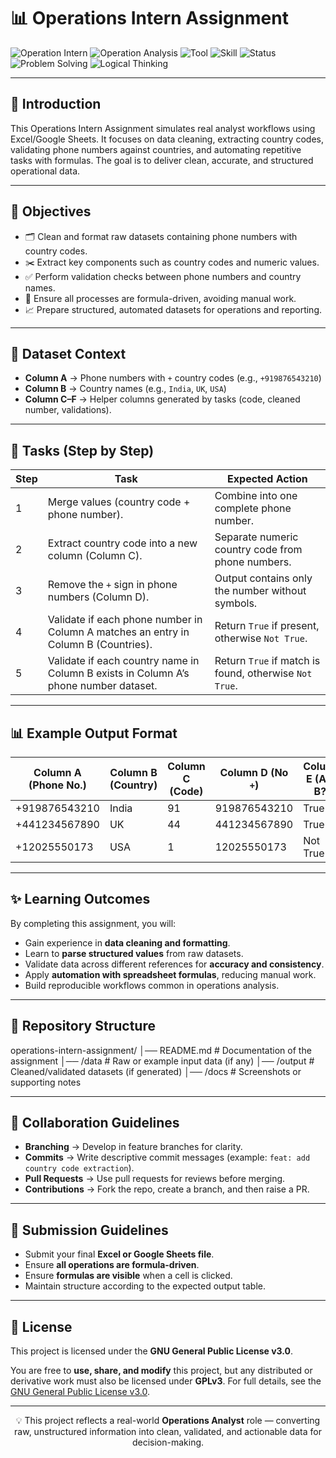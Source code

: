 # 📊 Operations Intern Assignment

![Operation Intern](https://img.shields.io/badge/Role-Operation%20Intern-007bff?style=for-the-badge&logo=briefcase&logoColor=white)
![Operation Analysis](https://img.shields.io/badge/Role-Operation%20Analysis-6610f2?style=for-the-badge&logo=chart-bar&logoColor=white)
![Tool](https://img.shields.io/badge/Tool-Excel%20%2F%20Google%20Sheets-lightgreen?style=for-the-badge&logo=microsoft-excel&logoColor=white)
![Skill](https://img.shields.io/badge/Skill-PivotTables%20%26%20Dashboard-orange?style=for-the-badge&logo=microsoftpowerpoint&logoColor=white)
![Status](https://img.shields.io/badge/Status-Completed-brightgreen?style=for-the-badge&logo=check-circle&logoColor=white)
![Problem Solving](https://img.shields.io/badge/Skill-Problem%20Solving-ff4500?style=for-the-badge&logo=leanpub&logoColor=white)
![Logical Thinking](https://img.shields.io/badge/Skill-Logical%20Thinking-009688?style=for-the-badge&logo=brain&logoColor=white)


---

## 🌟 Introduction
This Operations Intern Assignment simulates real analyst workflows using Excel/Google Sheets. It focuses on data cleaning, extracting country codes, validating phone numbers against countries, and automating repetitive tasks with formulas. The goal is to deliver clean, accurate, and structured operational data.  

---

## 🎯 Objectives
- 🗂️ Clean and format raw datasets containing phone numbers with country codes.  
- ✂️ Extract key components such as country codes and numeric values.  
- ✅ Perform validation checks between phone numbers and country names.  
- 🔄 Ensure all processes are formula-driven, avoiding manual work.  
- 📈 Prepare structured, automated datasets for operations and reporting.  

---

## 📂 Dataset Context
- **Column A** → Phone numbers with `+` country codes (e.g., `+919876543210`)  
- **Column B** → Country names (e.g., `India`, `UK`, `USA`)  
- **Column C–F** → Helper columns generated by tasks (code, cleaned number, validations).  

---

## 📝 Tasks (Step by Step)

| Step | Task                                                                                   | Expected Action                                                                 |
|------|-----------------------------------------------------------------------------------------|---------------------------------------------------------------------------------|
| 1    | Merge values (country code + phone number).                                             | Combine into one complete phone number.                                         |
| 2    | Extract country code into a new column (Column C).                                      | Separate numeric country code from phone numbers.                               |
| 3    | Remove the `+` sign in phone numbers (Column D).                                        | Output contains only the number without symbols.                                |
| 4    | Validate if each phone number in Column A matches an entry in Column B (Countries).     | Return `True` if present, otherwise `Not True`.                                 |
| 5    | Validate if each country name in Column B exists in Column A’s phone number dataset.    | Return `True` if match is found, otherwise `Not True`.                          |

---

## 📊 Example Output Format

| Column A (Phone No.) | Column B (Country) | Column C (Code) | Column D (No `+`) | Column E (A in B?) | Column F (B in A?) |
|-----------------------|--------------------|-----------------|-------------------|--------------------|--------------------|
| +919876543210         | India              | 91              | 919876543210      | True               | True               |
| +441234567890         | UK                 | 44              | 441234567890      | True               | True               |
| +12025550173          | USA                | 1               | 12025550173       | Not True           | Not True           |

---

## ✨ Learning Outcomes
By completing this assignment, you will:  
- Gain experience in **data cleaning and formatting**.  
- Learn to **parse structured values** from raw datasets.  
- Validate data across different references for **accuracy and consistency**.  
- Apply **automation with spreadsheet formulas**, reducing manual work.  
- Build reproducible workflows common in operations analysis.  

---

## 📁 Repository Structure
operations-intern-assignment/
│── README.md # Documentation of the assignment
│── /data # Raw or example input data (if any)
│── /output # Cleaned/validated datasets (if generated)
│── /docs # Screenshots or supporting notes

---

## 👥 Collaboration Guidelines
- **Branching** → Develop in feature branches for clarity.  
- **Commits** → Write descriptive commit messages (example: `feat: add country code extraction`).  
- **Pull Requests** → Use pull requests for reviews before merging.  
- **Contributions** → Fork the repo, create a branch, and then raise a PR.  

---

## 📌 Submission Guidelines
- Submit your final **Excel or Google Sheets file**.  
- Ensure **all operations are formula-driven**.  
- Ensure **formulas are visible** when a cell is clicked.  
- Maintain structure according to the expected output table.  

---

## 📜 License
This project is licensed under the **GNU General Public License v3.0**.  

You are free to **use, share, and modify** this project, but any distributed or derivative work must also be licensed under **GPLv3**. For full details, see the [GNU General Public License v3.0](https://www.gnu.org/licenses/gpl-3.0.en.html).  

---

<p align="center">💡 This project reflects a real-world <b>Operations Analyst</b> role — converting raw, unstructured information into clean, validated, and actionable data for decision-making.</p>

